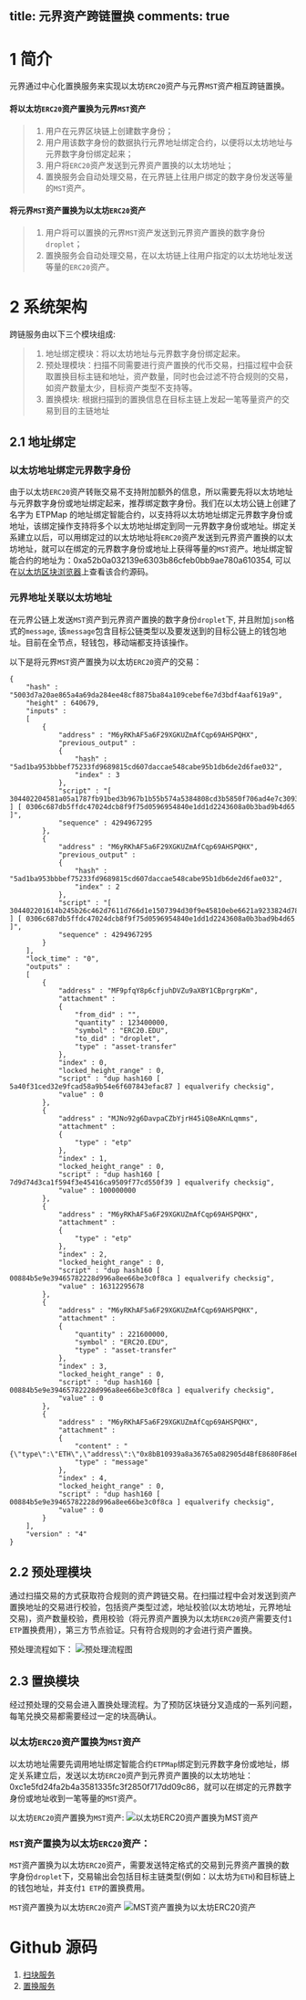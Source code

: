 title: 元界资产跨链置换
comments: true
---

# 1 简介


元界通过中心化置换服务来实现以太坊`ERC20`资产与元界`MST`资产相互跨链置换。

#### 将以太坊`ERC20`资产置换为元界`MST`资产
> 1. 用户在元界区块链上创建数字身份；  
> 2. 用户用该数字身份的数据执行元界地址绑定合约，以便将以太坊地址与元界数字身份绑定起来；  
> 3. 用户将`ERC20`资产发送到元界资产置换的以太坊地址；  
> 4. 置换服务会自动处理交易，在元界链上往用户绑定的数字身份发送等量的`MST`资产。

#### 将元界`MST`资产置换为以太坊`ERC20`资产
> 1. 用户将可以置换的元界`MST`资产发送到元界资产置换的数字身份`droplet`；  
> 2. 置换服务会自动处理交易，在以太坊链上往用户指定的以太坊地址发送等量的`ERC20`资产。


# 2 系统架构

跨链服务由以下三个模块组成:
> 1. 地址绑定模块：将以太坊地址与元界数字身份绑定起来。  
> 2. 预处理模块：扫描不同需要进行资产置换的代币交易，扫描过程中会获取置换目标主链和地址，资产数量，同时也会过滤不符合规则的交易，如资产数量太少，目标资产类型不支持等。  
> 3. 置换模块: 根据扫描到的置换信息在目标主链上发起一笔等量资产的交易到目的主链地址

## 2.1 地址绑定

### 以太坊地址绑定元界数字身份

由于以太坊`ERC20`资产转账交易不支持附加额外的信息，所以需要先将以太坊地址与元界数字身份或地址绑定起来，推荐绑定数字身份。我们在以太坊公链上创建了名字为 ETPMap 的地址绑定智能合约，以支持将以太坊地址绑定元界数字身份或地址，该绑定操作支持将多个以太坊地址绑定到同一元界数字身份或地址。绑定关系建立以后，可以用绑定过的以太坊地址将`ERC20`资产发送到元界资产置换的以太坊地址，就可以在绑定的元界数字身份或地址上获得等量的`MST`资产。地址绑定智能合约的地址为：0xa52b0a032139e6303b86cfeb0bb9ae780a610354, 可以在[以太坊区块浏览器](https://etherscan.io/)上查看该合约源码。

### 元界地址关联以太坊地址

在元界公链上发送`MST`资产到元界资产置换的数字身份`droplet`下, 并且附加`json`格式的`message`, 该`message`包含目标公链类型以及要发送到的目标公链上的钱包地址。目前在全节点，轻钱包，移动端都支持该操作。

以下是将元界`MST`资产置换为以太坊`ERC20`资产的交易：
~~~
{
	"hash" : "5003d7a20ae865a4a69da284ee48cf8875ba84a109cebef6e7d3bdf4aaf619a9",
	"height" : 640679,
	"inputs" : 
	[
		{
			"address" : "M6yRKhAF5a6F29XGKUZmAfCqp69AHSPQHX",
			"previous_output" : 
			{
				"hash" : "5ad1ba953bbbef75233fd9689815cd607daccae548cabe95b1db6de2d6fae032",
				"index" : 3
			},
			"script" : "[ 304402204581a05a1787fb91bed3b967b1b55b574a5384808cd3b5850f706ad4e7c30937022030068b64deb5d904942740a18fd020ec26da8371fde0c6bd59c8396a8b3dc3ab01 ] [ 0306c687db5ffdc47024dcb8f9f75d0596954840e1dd1d2243608a0b3bad9b4d65 ]",
			"sequence" : 4294967295
		},
		{
			"address" : "M6yRKhAF5a6F29XGKUZmAfCqp69AHSPQHX",
			"previous_output" : 
			{
				"hash" : "5ad1ba953bbbef75233fd9689815cd607daccae548cabe95b1db6de2d6fae032",
				"index" : 2
			},
			"script" : "[ 304402201614b245b26c462d7611d766d1e1507394d30f9e45810ebe6621a9233824d78902201a45e9aba26c27c85ccf03852fcc3d3e525edb4850869f84a473e87773c9599201 ] [ 0306c687db5ffdc47024dcb8f9f75d0596954840e1dd1d2243608a0b3bad9b4d65 ]",
			"sequence" : 4294967295
		}
	],
	"lock_time" : "0",
	"outputs" : 
	[
		{
			"address" : "MF9pfqY8p6cfjuhDVZu9aXBY1CBprgrpKm",
			"attachment" : 
			{
				"from_did" : "",
				"quantity" : 123400000,
				"symbol" : "ERC20.EDU",
				"to_did" : "droplet",
				"type" : "asset-transfer"
			},
			"index" : 0,
			"locked_height_range" : 0,
			"script" : "dup hash160 [ 5a40f31ced32e9fcad58a9b54e6f607843efac87 ] equalverify checksig",
			"value" : 0
		},
		{
			"address" : "MJNo92g6DavpaCZbYjrH45iQ8eAKnLqmms",
			"attachment" : 
			{
				"type" : "etp"
			},
			"index" : 1,
			"locked_height_range" : 0,
			"script" : "dup hash160 [ 7d9d74d3ca1f594f3e45416ca9509f77cd550f39 ] equalverify checksig",
			"value" : 100000000
		},
		{
			"address" : "M6yRKhAF5a6F29XGKUZmAfCqp69AHSPQHX",
			"attachment" : 
			{
				"type" : "etp"
			},
			"index" : 2,
			"locked_height_range" : 0,
			"script" : "dup hash160 [ 00884b5e9e39465782228d996a8ee66be3c0f8ca ] equalverify checksig",
			"value" : 16312295678
		},
		{
			"address" : "M6yRKhAF5a6F29XGKUZmAfCqp69AHSPQHX",
			"attachment" : 
			{
				"quantity" : 221600000,
				"symbol" : "ERC20.EDU",
				"type" : "asset-transfer"
			},
			"index" : 3,
			"locked_height_range" : 0,
			"script" : "dup hash160 [ 00884b5e9e39465782228d996a8ee66be3c0f8ca ] equalverify checksig",
			"value" : 0
		},
		{
			"address" : "M6yRKhAF5a6F29XGKUZmAfCqp69AHSPQHX",
			"attachment" : 
			{
				"content" : "{\"type\":\"ETH\",\"address\":\"0x8bB10939a8a36765a082905d4BfE8680F86eBF95\"}",
				"type" : "message"
			},
			"index" : 4,
			"locked_height_range" : 0,
			"script" : "dup hash160 [ 00884b5e9e39465782228d996a8ee66be3c0f8ca ] equalverify checksig",
			"value" : 0
		}
	],
	"version" : "4"
}
~~~

## 2.2 预处理模块
通过扫描交易的方式获取符合规则的资产跨链交易。在扫描过程中会对发送到资产置换地址的交易进行校验，包括资产类型过滤，地址校验(以太坊地址，元界地址交易)，资产数量校验，费用校验（将元界资产置换为以太坊`ERC20`资产需要支付`1 ETP`置换费用），第三方节点验证。只有符合规则的才会进行资产置换。

预处理流程如下：
![预处理流程图](https://i.imgur.com/O5RlHy0.png)

## 2.3 置换模块
经过预处理的交易会进入置换处理流程。为了预防区块链分叉造成的一系列问题，每笔兑换交易都需要经过一定的块高确认。


### 以太坊`ERC20`资产置换为`MST`资产
以太坊地址需要先调用地址绑定智能合约`ETPMap`绑定到元界数字身份或地址，绑定关系建立后，发送以太坊`ERC20`资产到元界资产置换的以太坊地址：0xc1e5fd24fa2b4a3581335fc3f2850f717dd09c86，就可以在绑定的元界数字身份或地址收到一笔等量的`MST`资产。 

以太坊`ERC20`资产置换为`MST`资产:
![以太坊`ERC20`资产置换为`MST`资产](https://i.imgur.com/H08LV6X.png)

### `MST`资产置换为以太坊`ERC20`资产：
`MST`资产置换为以太坊`ERC20`资产，需要发送特定格式的交易到元界资产置换的数字身份`droplet`下，交易输出会包括目标主链类型(例如：以太坊为`ETH`)和目标链上的钱包地址，并支付`1 ETP`的置换费用。

`MST`资产置换为以太坊`ERC20`资产
![`MST`资产置换为以太坊`ERC20`资产](https://i.imgur.com/E2bWRKI.png)


# Github 源码
1. [扫块服务](https://github.com/mvshub/mvs_ScanService)
2. [置换服务](https://github.com/mvshub/mvs_SwapService)
